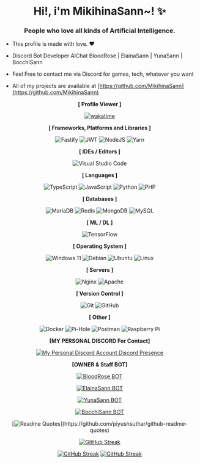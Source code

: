 <h1 align="center">Hi!, i'm MikihinaSann~! ✨</h1>
<h3 align="center">People who love all kinds of Artificial Intelligence.</h3>

- This profile is made with love. ❤️

- Discord Bot Developer AIChat BloodRose | ElainaSann | YunaSann | BocchiSann

- Feel Free to contact me via Discord for games, tech, whatever you want

-  All of my projects are available at [https://github.com/MikihinaSann](https://github.com/MikihinaSann)

<div align="center">

**[ Profile Viewer ]**

<!-- [![ProfileViewer](https://visitcount.itsvg.in/api?id=MikihinaSann&label=Profile%20Analytics%20Viewer&color=5&icon=5&pretty=true)](https://visitcount.itsvg.in) -->

[![wakatime](https://wakatime.com/badge/user/5af079c3-4d4a-4436-9982-6ba725ed4a2f.svg)](https://wakatime.com/badge/user/5af079c3-4d4a-4436-9982-6ba725ed4a2f)

**[ Frameworks, Platforms and Libraries ]**

![Fastify](https://img.shields.io/badge/fastify-%23000000.svg?style=for-the-badge&logo=fastify&logoColor=white)
![JWT](https://img.shields.io/badge/JWT-black?style=for-the-badge&logo=JSON%20web%20tokens)
![NodeJS](https://img.shields.io/badge/node.js-6DA55F?style=for-the-badge&logo=node.js&logoColor=white)
![Yarn](https://img.shields.io/badge/yarn-%232C8EBB.svg?style=for-the-badge&logo=yarn&logoColor=white)

**[ IDEs / Editors ]**

![Visual Studio Code](https://img.shields.io/badge/Visual%20Studio%20Code-0078d7.svg?style=for-the-badge&logo=visual-studio-code&logoColor=white)

**[ Languages ]**

![TypeScript](https://img.shields.io/badge/typescript-%23007ACC.svg?style=for-the-badge&logo=typescript&logoColor=white)
![JavaScript](https://img.shields.io/badge/javascript-%23323330.svg?style=for-the-badge&logo=javascript&logoColor=%23F7DF1E)
![Python](https://img.shields.io/badge/python-3670A0?style=for-the-badge&logo=python&logoColor=ffdd54)
![PHP](https://img.shields.io/badge/php-%23777BB4.svg?style=for-the-badge&logo=php&logoColor=white)

**[ Databases ]**

![MariaDB](https://img.shields.io/badge/MariaDB-003545?style=for-the-badge&logo=mariadb&logoColor=white)
![Redis](https://img.shields.io/badge/redis-%23DD0031.svg?style=for-the-badge&logo=redis&logoColor=white)
![MongoDB](https://img.shields.io/badge/MongoDB-%234ea94b.svg?style=for-the-badge&logo=mongodb&logoColor=white)
![MySQL](https://img.shields.io/badge/mysql-%2300f.svg?style=for-the-badge&logo=mysql&logoColor=white)

**[ ML / DL ]**

![TensorFlow](https://img.shields.io/badge/TensorFlow-%23FF6F00.svg?style=for-the-badge&logo=TensorFlow&logoColor=white)

**[ Operating System ]**

![Windows 11](https://img.shields.io/badge/Windows%2011-%230079d5.svg?style=for-the-badge&logo=Windows%2011&logoColor=white)
![Debian](https://img.shields.io/badge/Debian-D70A53?style=for-the-badge&logo=debian&logoColor=white)
![Ubuntu](https://img.shields.io/badge/Ubuntu-E95420?style=for-the-badge&logo=ubuntu&logoColor=white)
![Linux](https://img.shields.io/badge/Linux-FCC624?style=for-the-badge&logo=linux&logoColor=black)

**[ Servers ]**

![Nginx](https://img.shields.io/badge/nginx-%23009639.svg?style=for-the-badge&logo=nginx&logoColor=white)
![Apache](https://img.shields.io/badge/apache-%23D42029.svg?style=for-the-badge&logo=apache&logoColor=white)

**[ Version Control ]**

![Git](https://img.shields.io/badge/git-%23F05033.svg?style=for-the-badge&logo=git&logoColor=white)
![GitHub](https://img.shields.io/badge/github-%23121011.svg?style=for-the-badge&logo=github&logoColor=white)

**[ Other ]**

![Docker](https://img.shields.io/badge/docker-%230db7ed.svg?style=for-the-badge&logo=docker&logoColor=white)
![Pi-Hole](https://img.shields.io/badge/pihole-%2396060C.svg?style=for-the-badge&logo=pi-hole&logoColor=white)
![Postman](https://img.shields.io/badge/Postman-FF6C37?style=for-the-badge&logo=postman&logoColor=white)
![Raspberry Pi](https://img.shields.io/badge/-RaspberryPi-C51A4A?style=for-the-badge&logo=Raspberry-Pi)

**[MY PERSONAL DISCORD For Contact]**

[![My Personal Discord Account Discord Presence](https://lanyard.cnrad.dev/api/419882149542363137)](https://discord.com/users/419882149542363137)

**[OWNER & Staff BOT]**

[![BloodRose BOT](https://dcbadge.vercel.app/api/shield/897621786492039229?bot=true)](https://discord.com/api/oauth2/authorize?client_id=914008826301272094&permissions=8&scope=bot%20applications.commands)

[![ElainaSann BOT](https://dcbadge.vercel.app/api/shield/914008826301272094?bot=true)](https://discord.com/api/oauth2/authorize?client_id=957108237050708049&permissions=8&scope=bot%20applications.commands)

[![YunaSann BOT](https://dcbadge.vercel.app/api/shield/957108237050708049?bot=true)](https://discord.com/api/oauth2/authorize?client_id=970701752779296768&permissions=8&scope=bot%20applications.commands)

[![BocchiSann BOT](https://dcbadge.vercel.app/api/shield/970701752779296768?bot=true)](https://discord.com/api/oauth2/authorize?client_id=897621786492039229&permissions=8&scope=bot%20applications.commands)

<!-- <a href="https://github.com/piyushsuthar/github-readme-quotes" target="blank">
<img src="https://quotes-github-readme.vercel.app/api?theme=radical&author=MikihinaSan&quote=I love the technology world. developed very quickly Because I will learn more and more about it endlessly."  alt="failed to load resource"/>
</a> -->

[![Readme Quotes](https://quotes-github-readme.vercel.app/api?theme=radical&author=MikihinaSann&quote=I%20love%20the%20technology%20world.%20developed%20very%20quickly%20Because%20I%20will%20learn%20more%20and%20more%20about%20it%20endlessly.)](https://github.com/piyushsuthar/github-readme-quotes)

[![GitHub Streak](https://github-readme-streak-stats.herokuapp.com?user=MikihinaSann&theme=radical&hide_border=true&card_width=500&card_height=150&border_radius=20&date_format=j%20M%5B%20Y%5D)](https://git.io/streak-stats)

[![GitHub Streak](https://github-readme-stats.vercel.app/api?username=MikihinaSann&count_private=true&border_radius=20&show_icons=true&card_width=500&card_height=150&hide_border=true&theme=radical)](https://git.io/streak-stats)
[![GitHub Streak](https://github-readme-stats.vercel.app/api/top-langs?locale=en&hide_title=false&border_radius=20&layout=compact&hide_border=true&card_width=500&card_height=150&langs_count=5&theme=radical&username=MikihinaSann)](https://git.io/streak-stats)
</div>
